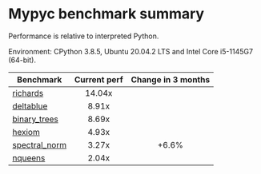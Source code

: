 # Mypyc benchmark summary

Performance is relative to interpreted Python.

Environment: CPython 3.8.5, Ubuntu 20.04.2 LTS and Intel Core i5-1145G7 (64-bit).

| Benchmark | Current perf | Change in 3 months |
| --- | :---: | :---: |
| [richards](benchmarks/richards.md) | 14.04x |  |
| [deltablue](benchmarks/deltablue.md) | 8.91x |  |
| [binary_trees](benchmarks/binary_trees.md) | 8.69x |  |
| [hexiom](benchmarks/hexiom.md) | 4.93x |  |
| [spectral_norm](benchmarks/spectral_norm.md) | 3.27x | +6.6% |
| [nqueens](benchmarks/nqueens.md) | 2.04x |  |

